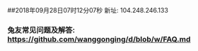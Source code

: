 ##2018年09月28日07时12分07秒 新址: 104.248.246.133
### 兔友常见问题及解答: https://github.com/wanggonging/d/blob/w/FAQ.md
